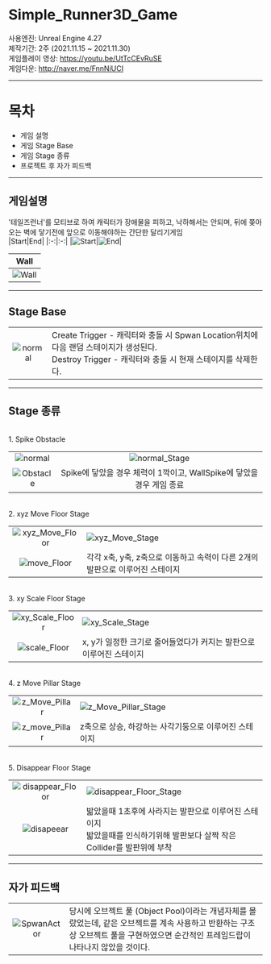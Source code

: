 # Simple_Runner3D_Game

사용엔진: Unreal Engine 4.27  
제작기간: 2주 (2021.11.15 ~ 2021.11.30)  
게임플레이 영상: https://youtu.be/UtTcCEvRuSE  
게임다운: http://naver.me/FnnNiUCI

---

# 목차
+ 게임 설명
+ 게임 Stage Base
+ 게임 Stage 종류
+ 프로젝트 후 자가 피드백
---

## 게임설명
'테일즈런너'를 모티브로 하여 캐릭터가 장애물을 피하고, 낙하해서는 안되며, 뒤에 쫒아오는 벽에 닿기전에 앞으로 이동해야하는 간단한 달리기게임  
|Start|End|
|:-:|:-:|
|![Start](./ReadMeImg/start.gif)|![End](./ReadMeImg/end.gif)|

|Wall|
|:-:|
|![Wall](./ReadMeImg/Wall.gif)|

---
## Stage Base  

|||
|:-:|:---|
![normal](./ReadMeImg/Stage_Base.png)| Create Trigger - 캐릭터와 충돌 시 Spwan Location위치에 다음 랜덤 스테이지가 생성된다. <br/> Destroy Trigger - 캐릭터와 충돌 시 현재 스테이지를 삭제한다. 
---
## Stage 종류  
<br/>
1. Spike Obstacle  

|||
|:-:|:-:|
|![normal](./ReadMeImg/normal.gif)|![normal_Stage](./ReadMeImg/normal_Stage.PNG)|
|![Obstacle](./ReadMeImg/obstacle.PNG)|Spike에 닿았을 경우 체력이 1깍이고, WallSpike에 닿았을경우 게임 종료|

<br/>
2. xyz Move Floor Stage  

|||
|:-:|:---|
|![xyz_Move_Floor](./ReadMeImg/xyz_Move_Floor.gif)|![xyz_Move_Stage](./ReadMeImg/xyz_Move_Floor_Stage.PNG)|
|![move_Floor](./ReadMeImg/move_Floor.PNG) | 각각 x축, y축, z축으로 이동하고 속력이 다른 2개의 발판으로 이루어진 스테이지|

<br/>
3. xy Scale Floor Stage  

|||
|:-:|:---|
|![xy_Scale_Floor](./ReadMeImg/xy_Scale_Floor.gif)|![xy_Scale_Stage](./ReadMeImg/xy_Scale_Floor_Stage.PNG)|
|![scale_Floor](./ReadMeImg/scale_Floor.PNG) | x, y가 일정한 크기로 줄어들었다가 커지는 발판으로 이루어진 스테이지|

<br/>
4. z Move Pillar Stage  

|||
|:-:|:---|
|![z_Move_Pillar](./ReadMeImg/z_Move_Pillar.gif)|![z_Move_Pillar_Stage](./ReadMeImg/z_Move_Pillar_Stage.PNG)|
|![z_move_Pillar](./ReadMeImg/z_move_Pillar.PNG) | z축으로 상승, 하강하는 사각기둥으로 이루어진 스테이지|

<br/>
5. Disappear Floor Stage

|||
|:-:|:---|
|![disappear_Floor](./ReadMeImg/disappear_Floor.gif)|![disappear_Floor_Stage](./ReadMeImg/disappear_Floor_Stage.PNG)|
|![disapeear](./ReadMeImg/disapeear.PNG) | 밟았을때 1초후에 사라지는 발판으로 이루어진 스테이지 <br/> 밟았을때를 인식하기위해 발판보다 살짝 작은 Collider를 발판위에 부착|

---

## 자가 피드백

|||
|:-:|:---|
|![SpwanActor](./ReadMeImg/SpawnActor.PNG)|당시에 오브젝트 풀 (Object Pool)이라는 개념자체를 몰랐었는데, 같은 오브젝트를 계속 사용하고 반환하는 구조 상 오브젝트 풀을 구현하였으면 순간적인 프레임드랍이 나타나지 않았을 것이다.|
